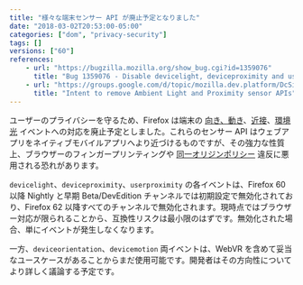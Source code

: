 ```yaml
---
title: "様々な端末センサー API が廃止予定となりました"
date: "2018-03-02T20:53:00-05:00"
categories: ["dom", "privacy-security"]
tags: []
versions: ["60"]
references:
    - url: "https://bugzilla.mozilla.org/show_bug.cgi?id=1359076"
      title: "Bug 1359076 - Disable devicelight, deviceproximity and userproximity events"
    - url: "https://groups.google.com/d/topic/mozilla.dev.platform/DcSi_wLG4fc/discussion"
      title: "Intent to remove Ambient Light and Proximity sensor APIs"
---
```

ユーザーのプライバシーを守るため、Firefox は端末の [向き、動き](https://developer.mozilla.org/ja/docs/Web/API/Detecting_device_orientation)、[近接](https://developer.mozilla.org/ja/docs/Web/API/Proximity_Events)、[環境光](https://developer.mozilla.org/ja/docs/Web/API/Ambient_Light_Events) イベントへの対応を廃止予定としました。これらのセンサー API はウェブアプリをネイティブモバイルアプリへより近づけるものですが、その強力な性質上、ブラウザーのフィンガープリンティングや [同一オリジンポリシー](https://developer.mozilla.org/ja/docs/Web/Security/Same-origin_policy) 違反に悪用される恐れがあります。

`devicelight`、`deviceproximity`、`userproximity` の各イベントは、Firefox 60 以降 Nightly と早期 Beta/DevEdition チャンネルでは初期設定で無効化されており、Firefox 62 以降すべてのチャンネルで無効化されます。現時点ではブラウザー対応が限られることから、互換性リスクは最小限のはずです。無効化された場合、単にイベントが発生しなくなります。

一方、`deviceorientation`、`devicemotion` 両イベントは、WebVR を含めて妥当なユースケースがあることからまだ使用可能です。開発者はその方向性についてより詳しく議論する予定です。
